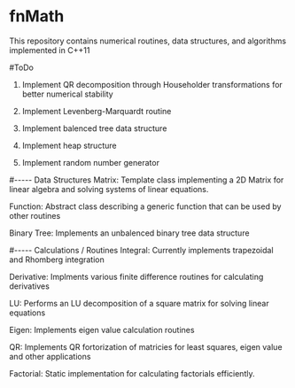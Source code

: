 # fnMath
This repository contains numerical routines, data structures, and algorithms implemented in C++11 
 
#ToDo
1) Implement QR decomposition through Householder transformations for better numerical stability

2) Implement Levenberg-Marquardt routine

3) Implement balenced tree data structure 

4) Implement heap structure 

5) Implement random number generator 

#----- Data Structures
Matrix: Template class implementing a 2D Matrix for linear algebra and solving systems of linear equations. 

Function: Abstract class describing a generic function that can be used by other routines 

Binary Tree: Implements an unbalenced binary tree data structure 

#----- Calculations / Routines
Integral: Currently implements trapezoidal and Rhomberg integration 

Derivative: Implments various finite difference routines for calculating derivatives

LU: Performs an LU decomposition of a square matrix for solving linear equations 

Eigen: Implements eigen value calculation routines

QR: Implements QR fortorization of matricies for least squares, eigen value and other applications

Factorial: Static implementation for calculating factorials efficiently.  



